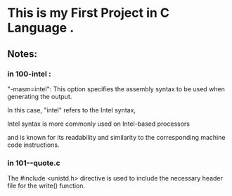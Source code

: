 # This is my First Project in C Language .

## Notes:
### in 100-intel :

"-masm=intel": This option specifies the assembly syntax to be used when generating the output. 

In this case, "intel" refers to the Intel syntax, 

Intel syntax is more commonly used on Intel-based processors 

and is known for its readability and similarity to the corresponding machine code instructions.

### in 101--quote.c

The #include <unistd.h> directive is used to include the necessary header file for the write() function.


